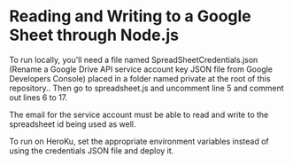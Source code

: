 # Reading and Writing to a Google Sheet through Node.js
To run locally, you'll need a file named SpreadSheetCredentials.json (Rename a Google Drive API service account key JSON file from Google Developers Console) placed in a folder named private at the root of this repository..
Then go to spreadsheet.js and uncomment line 5 and comment out lines 6 to 17.

The email for the service account must be able to read and write to the spreadsheet id being used as well.

To run on HeroKu, set the appropriate environment variables instead of using the credentials JSON file and deploy it.
